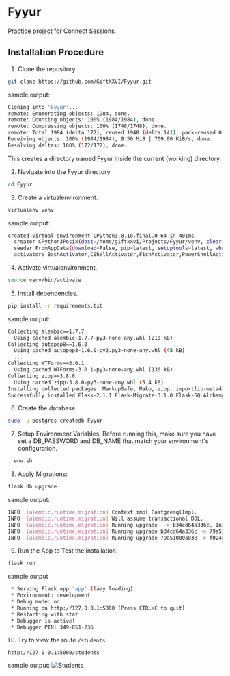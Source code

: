 # Fyyur
Practice project for Connect Sessions.

## Installation Procedure

1. Clone the repository.
```bash
git clone https://github.com/GiftXXVI/Fyyur.git
```
sample output:
```bash
Cloning into 'Fyyur'...
remote: Enumerating objects: 1984, done.
remote: Counting objects: 100% (1984/1984), done.
remote: Compressing objects: 100% (1748/1748), done.
remote: Total 1984 (delta 172), reused 1948 (delta 141), pack-reused 0
Receiving objects: 100% (1984/1984), 9.50 MiB | 709.00 KiB/s, done.
Resolving deltas: 100% (172/172), done.
```
This creates a directory named Fyyur inside the current (working) directory.

2. Navigate into the Fyyur directory.
```bash
cd Fyyur
```
3. Create a virtualenvironment.
```bash
virtualenv venv
```
sample output:
```bash
created virtual environment CPython3.8.10.final.0-64 in 401ms
  creator CPython3Posix(dest=/home/giftxxvi/Projects/Fyyur/venv, clear=False, global=False)
  seeder FromAppData(download=False, pip=latest, setuptools=latest, wheel=latest, pkg_resources=latest, via=copy, app_data_dir=/home/giftxxvi/.local/share/virtualenv/seed-app-data/v1.0.1.debian.1)
  activators BashActivator,CShellActivator,FishActivator,PowerShellActivator,PythonActivator,XonshActivator
```
4. Activate virtualenvironment.
```bash
source venv/bin/activate
```
5. Install dependencies.
```bash
pip install -r requirements.txt
```
sample output:
```bash
Collecting alembic==1.7.7
  Using cached alembic-1.7.7-py3-none-any.whl (210 kB)
Collecting autopep8==1.6.0
  Using cached autopep8-1.6.0-py2.py3-none-any.whl (45 kB)
  ...
Collecting WTForms==3.0.1
  Using cached WTForms-3.0.1-py3-none-any.whl (136 kB)
Collecting zipp==3.8.0
  Using cached zipp-3.8.0-py3-none-any.whl (5.4 kB)
Installing collected packages: MarkupSafe, Mako, zipp, importlib-metadata, importlib-resources, greenlet, SQLAlchemy, alembic, pycodestyle, toml, autopep8, click, itsdangerous, Werkzeug, Jinja2, Flask, Flask-SQLAlchemy, Flask-Migrate, WTForms, Flask-WTF, psycopg2-binary
Successfully installed Flask-2.1.1 Flask-Migrate-3.1.0 Flask-SQLAlchemy-2.5.1 Flask-WTF-1.0.1 Jinja2-3.1.1 Mako-1.2.0 MarkupSafe-2.1.1 SQLAlchemy-1.4.35 WTForms-3.0.1 Werkzeug-2.1.1 alembic-1.7.7 autopep8-1.6.0 click-8.1.2 greenlet-1.1.2 importlib-metadata-4.11.3 importlib-resources-5.7.1 itsdangerous-2.1.2 psycopg2-binary-2.9.3 pycodestyle-2.8.0 toml-0.10.2 zipp-3.8.0
```
6. Create the database:
```bash
sudo -u postgres createdb Fyyur
```
7. Setup Environment Variables.
Before running this, make sure you have set a DB_PASSWORD and DB_NAME that match your environment's configuration.
```bash
. env.sh
```
8. Apply Migrations:
```bash
flask db upgrade
```
sample output:
```bash
INFO  [alembic.runtime.migration] Context impl PostgresqlImpl.
INFO  [alembic.runtime.migration] Will assume transactional DDL.
INFO  [alembic.runtime.migration] Running upgrade  -> b34cd64a336c, Initialize
INFO  [alembic.runtime.migration] Running upgrade b34cd64a336c -> 79a51000a838, Created Student Interests
INFO  [alembic.runtime.migration] Running upgrade 79a51000a838 -> f024e6520c3a, Corrected Foreign Key
```
9. Run the App to Test the installation.
```bash
flask run
```
sample output
```bash
 * Serving Flask app 'app' (lazy loading)
 * Environment: development
 * Debug mode: on
 * Running on http://127.0.0.1:5000 (Press CTRL+C to quit)
 * Restarting with stat
 * Debugger is active!
 * Debugger PIN: 349-051-236
```
10. Try to view the route `/students`:
```
http://127.0.0.1:5000/students
```
sample output:
<img src="https://drive.google.com/file/d/15UnhrJN-AdFjIesCKbQ5kaQuDWWNLuiP/view?usp=sharing"
     alt="Students" />

